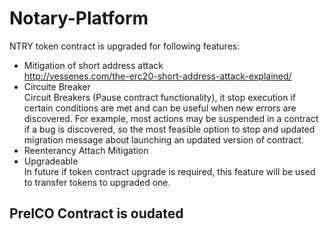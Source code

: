 # Notary-Platform


NTRY token contract is upgraded for following features:
- Mitigation of short address attack  
  http://vessenes.com/the-erc20-short-address-attack-explained/
- Circuite Breaker  
  Circuit Breakers (Pause contract functionality), it stop execution if certain conditions are met and can be useful when new errors are discovered. For example, most actions may be suspended in a contract if a bug is discovered, so the most feasible option to stop and updated migration message about launching an updated version of contract.
- Reenterancy Attach Mitigation
- Upgradeable  
  In future if token contract upgrade is required, this feature will be used to transfer tokens to upgraded one.

## PreICO Contract is oudated